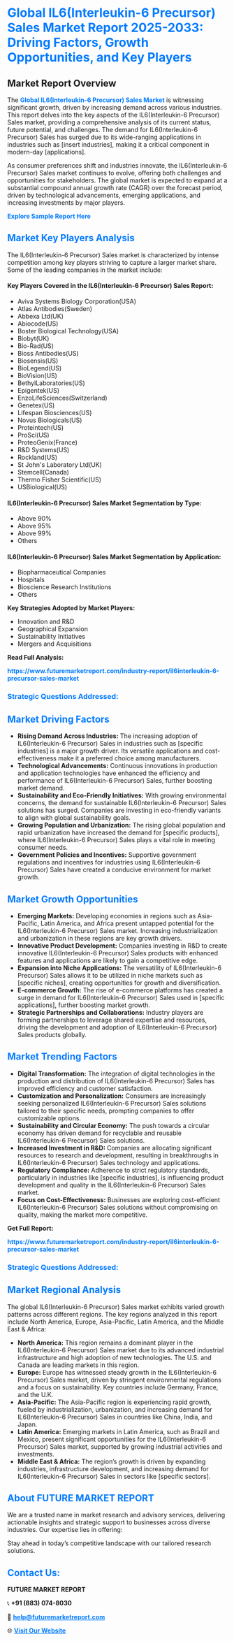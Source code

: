 <h1 style="color: #007BFF;">Global IL6(Interleukin-6 Precursor) Sales Market Report 2025-2033: Driving Factors, Growth Opportunities, and Key Players</h1>

<section id="overview">
<h2>Market Report Overview</h2>
<p>The <a href="https://www.futuremarketreport.com/industry-report/il6interleukin-6-precursor-sales-market" style="color: #007BFF; text-decoration: none;"><strong>Global IL6(Interleukin-6 Precursor) Sales Market</strong></a> is witnessing significant growth, driven by increasing demand across various industries. This report delves into the key aspects of the IL6(Interleukin-6 Precursor) Sales market, providing a comprehensive analysis of its current status, future potential, and challenges. The demand for IL6(Interleukin-6 Precursor) Sales has surged due to its wide-ranging applications in industries such as [insert industries], making it a critical component in modern-day [applications].</p>
<p>As consumer preferences shift and industries innovate, the IL6(Interleukin-6 Precursor) Sales market continues to evolve, offering both challenges and opportunities for stakeholders. The global market is expected to expand at a substantial compound annual growth rate (CAGR) over the forecast period, driven by technological advancements, emerging applications, and increasing investments by major players.</p>
</section>

<section id="overview">
<p><a href="https://www.futuremarketreport.com/request-sample/reportId=109172" style="color: #007BFF; text-decoration: none;"><strong>Explore Sample Report Here</strong></a></p>
</section>

<section id="key-players">
<h2 style="color: #007BFF;">Market Key Players Analysis</h2>
<p>The IL6(Interleukin-6 Precursor) Sales market is characterized by intense competition among key players striving to capture a larger market share. Some of the leading companies in the market include:</p>
<h4>Key Players Covered in the IL6(Interleukin-6 Precursor) Sales Report:</h4>
<ul><li>Aviva Systems Biology Corporation(USA)</li><li>Atlas Antibodies(Sweden)</li><li>Abbexa Ltd(UK)</li><li>Abiocode(US)</li><li>Boster Biological Technology(USA)</li><li>Biobyt(UK)</li><li>Bio-Rad(US)</li><li>Bioss Antibodies(US)</li><li>Biosensis(US)</li><li>BioLegend(US)</li><li>BioVision(US)</li><li>BethylLaboratories(US)</li><li>Epigentek(US)</li><li>EnzoLifeSciences(Switzerland)</li><li>Genetex(US)</li><li>Lifespan Biosciences(US)</li><li>Novus Biologicals(US)</li><li>Proteintech(US)</li><li>ProSci(US)</li><li>ProteoGenix(France)</li><li>R&amp;D Systems(US)</li><li>Rockland(US)</li><li>St John&#039;s Laboratory Ltd(UK)</li><li>Stemcell(Canada)</li><li>Thermo Fisher Scientific(US)</li><li>USBiological(US)</li></ul>
<h4>IL6(Interleukin-6 Precursor) Sales Market Segmentation by Type:</h4>
<ul><li>Above 90%</li><li>Above 95%</li><li>Above 99%</li><li>Others</li></ul>

<h4>IL6(Interleukin-6 Precursor) Sales Market Segmentation by Application:</h4>
<ul><li>Biopharmaceutical Companies</li><li>Hospitals</li><li>Bioscience Research Institutions</li><li>Others</li></ul>
<p><strong>Key Strategies Adopted by Market Players:</strong></p>
<ul>
<li>Innovation and R&D</li>
<li>Geographical Expansion</li>
<li>Sustainability Initiatives</li>
<li>Mergers and Acquisitions</li>
</ul>
</section>

<section>
<p><strong>Read Full Analysis: </strong></p><a href="https://www.futuremarketreport.com/industry-report/il6interleukin-6-precursor-sales-market" style="color: #007BFF; text-decoration: none;"><strong>https://www.futuremarketreport.com/industry-report/il6interleukin-6-precursor-sales-market</strong></a>
<h3 style="color: #007BFF;">Strategic Questions Addressed:</h3>
</section>

<section id="driving-factors">
<h2 style="color: #007BFF;">Market Driving Factors</h2>
<ul>
<li><strong>Rising Demand Across Industries:</strong> The increasing adoption of IL6(Interleukin-6 Precursor) Sales in industries such as [specific industries] is a major growth driver. Its versatile applications and cost-effectiveness make it a preferred choice among manufacturers.</li>
<li><strong>Technological Advancements:</strong> Continuous innovations in production and application technologies have enhanced the efficiency and performance of IL6(Interleukin-6 Precursor) Sales, further boosting market demand.</li>
<li><strong>Sustainability and Eco-Friendly Initiatives:</strong> With growing environmental concerns, the demand for sustainable IL6(Interleukin-6 Precursor) Sales solutions has surged. Companies are investing in eco-friendly variants to align with global sustainability goals.</li>
<li><strong>Growing Population and Urbanization:</strong> The rising global population and rapid urbanization have increased the demand for [specific products], where IL6(Interleukin-6 Precursor) Sales plays a vital role in meeting consumer needs.</li>
<li><strong>Government Policies and Incentives:</strong> Supportive government regulations and incentives for industries using IL6(Interleukin-6 Precursor) Sales have created a conducive environment for market growth.</li>
</ul>
</section>

<section id="growth-opportunities">
<h2 style="color: #007BFF;">Market Growth Opportunities</h2>
<ul>
<li><strong>Emerging Markets:</strong> Developing economies in regions such as Asia-Pacific, Latin America, and Africa present untapped potential for the IL6(Interleukin-6 Precursor) Sales market. Increasing industrialization and urbanization in these regions are key growth drivers.</li>
<li><strong>Innovative Product Development:</strong> Companies investing in R&D to create innovative IL6(Interleukin-6 Precursor) Sales products with enhanced features and applications are likely to gain a competitive edge.</li>
<li><strong>Expansion into Niche Applications:</strong> The versatility of IL6(Interleukin-6 Precursor) Sales allows it to be utilized in niche markets such as [specific niches], creating opportunities for growth and diversification.</li>
<li><strong>E-commerce Growth:</strong> The rise of e-commerce platforms has created a surge in demand for IL6(Interleukin-6 Precursor) Sales used in [specific applications], further boosting market growth.</li>
<li><strong>Strategic Partnerships and Collaborations:</strong> Industry players are forming partnerships to leverage shared expertise and resources, driving the development and adoption of IL6(Interleukin-6 Precursor) Sales products globally.</li>
</ul>
</section>

<section id="trending-factors">
<h2 style="color: #007BFF;">Market Trending Factors</h2>
<ul>
<li><strong>Digital Transformation:</strong> The integration of digital technologies in the production and distribution of IL6(Interleukin-6 Precursor) Sales has improved efficiency and customer satisfaction.</li>
<li><strong>Customization and Personalization:</strong> Consumers are increasingly seeking personalized IL6(Interleukin-6 Precursor) Sales solutions tailored to their specific needs, prompting companies to offer customizable options.</li>
<li><strong>Sustainability and Circular Economy:</strong> The push towards a circular economy has driven demand for recyclable and reusable IL6(Interleukin-6 Precursor) Sales solutions.</li>
<li><strong>Increased Investment in R&D:</strong> Companies are allocating significant resources to research and development, resulting in breakthroughs in IL6(Interleukin-6 Precursor) Sales technology and applications.</li>
<li><strong>Regulatory Compliance:</strong> Adherence to strict regulatory standards, particularly in industries like [specific industries], is influencing product development and quality in the IL6(Interleukin-6 Precursor) Sales market.</li>
<li><strong>Focus on Cost-Effectiveness:</strong> Businesses are exploring cost-efficient IL6(Interleukin-6 Precursor) Sales solutions without compromising on quality, making the market more competitive.</li>
</ul>
</section>

<section>
<p><strong>Get Full Report: </strong></p><a href="https://www.futuremarketreport.com/industry-report/il6interleukin-6-precursor-sales-market" style="color: #007BFF; text-decoration: none;"><strong>https://www.futuremarketreport.com/industry-report/il6interleukin-6-precursor-sales-market</strong></a>
<h3 style="color: #007BFF;">Strategic Questions Addressed:</h3>
</section>


<section id="regional-analysis">
<h2 style="color: #007BFF;">Market Regional Analysis</h2>
<p>The global IL6(Interleukin-6 Precursor) Sales market exhibits varied growth patterns across different regions. The key regions analyzed in this report include North America, Europe, Asia-Pacific, Latin America, and the Middle East & Africa:</p>
<ul>
<li><strong>North America:</strong> This region remains a dominant player in the IL6(Interleukin-6 Precursor) Sales market due to its advanced industrial infrastructure and high adoption of new technologies. The U.S. and Canada are leading markets in this region.</li>
<li><strong>Europe:</strong> Europe has witnessed steady growth in the IL6(Interleukin-6 Precursor) Sales market, driven by stringent environmental regulations and a focus on sustainability. Key countries include Germany, France, and the U.K.</li>
<li><strong>Asia-Pacific:</strong> The Asia-Pacific region is experiencing rapid growth, fueled by industrialization, urbanization, and increasing demand for IL6(Interleukin-6 Precursor) Sales in countries like China, India, and Japan.</li>
<li><strong>Latin America:</strong> Emerging markets in Latin America, such as Brazil and Mexico, present significant opportunities for the IL6(Interleukin-6 Precursor) Sales market, supported by growing industrial activities and investments.</li>
<li><strong>Middle East & Africa:</strong> The region’s growth is driven by expanding industries, infrastructure development, and increasing demand for IL6(Interleukin-6 Precursor) Sales in sectors like [specific sectors].</li>
</ul>
</section>

<footer>
<h2 style="color: #007BFF;">About FUTURE MARKET REPORT</h2>
<p>We are a trusted name in market research and advisory services, delivering actionable insights and strategic support to businesses across diverse industries. Our expertise lies in offering:</p>

<p>Stay ahead in today’s competitive landscape with our tailored research solutions.</p>

<h2 style="color: #007BFF;">Contact Us:</h2>
<p><strong>FUTURE MARKET REPORT</strong></p>
<p>📞 <strong>+91 (883) 074-8030</strong></p>
<p>📧 <strong><a href="mailto:help@futuremarketreport.com" style="color: #007BFF;">help@futuremarketreport.com</a></strong></p>
<p>🌐 <strong><a href="https://www.futuremarketreport.com/" style="color: #007BFF;">Visit Our Website</a></strong></p>
</footer>